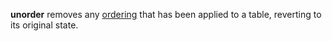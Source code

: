 **unorder** removes any [ordering](./orderby.md) that has been applied to a table, reverting to its original state.
